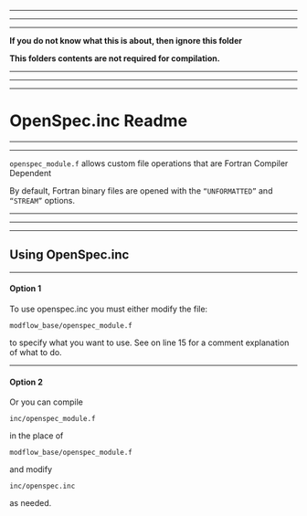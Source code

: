 ------

------

------

**If you do not know what this is about, then ignore this folder**

**This folders contents are not required for compilation.**

------

------

------

# OpenSpec.inc Readme

------

------

`openspec_module.f` allows custom file operations that are Fortran Compiler Dependent

By default, Fortran binary files are opened with the `“UNFORMATTED”` and  `“STREAM”` options. 

------

------

------

## Using OpenSpec.inc

------

#### Option 1

To use openspec.inc you must either modify the file:

`modflow_base/openspec_module.f`

to specify what you want to use. See on line 15 for a comment explanation of what to do.

------

#### Option 2

Or you can compile 

`inc/openspec_module.f`

in the place of 

`modflow_base/openspec_module.f`

and modify 

`inc/openspec.inc`

as needed.

